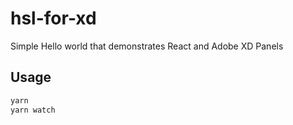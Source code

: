 # hsl-for-xd

Simple Hello world that demonstrates React and Adobe XD Panels

## Usage

```bash
yarn
yarn watch
```
